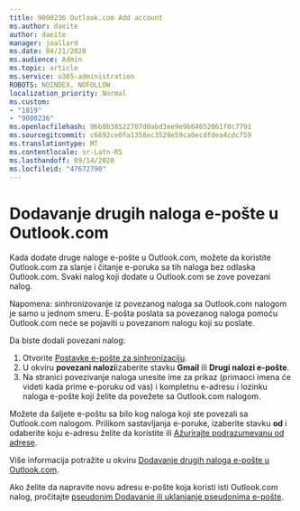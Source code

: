 ```yaml
---
title: 9000236 Outlook.com Add account
ms.author: daeite
author: daeite
manager: joallard
ms.date: 04/21/2020
ms.audience: Admin
ms.topic: article
ms.service: o365-administration
ROBOTS: NOINDEX, NOFOLLOW
localization_priority: Normal
ms.custom:
- "1819"
- "9000236"
ms.openlocfilehash: 96b0b38522707d0abd3ee9e9b64652061f0c7791
ms.sourcegitcommit: c6692ce0fa1358ec3529e59ca0ecdfdea4cdc759
ms.translationtype: MT
ms.contentlocale: sr-Latn-RS
ms.lasthandoff: 09/14/2020
ms.locfileid: "47672790"
---
```

# <a name="add-your-other-email-accounts-to-outlookcom"></a>Dodavanje drugih naloga e-pošte u Outlook.com

Kada dodate druge naloge e-pošte u Outlook.com, možete da koristite Outlook.com za slanje i čitanje e-poruka sa tih naloga bez odlaska Outlook.com. Svaki nalog koji dodate u Outlook.com se zove povezani nalog.

Napomena: sinhronizovanje iz povezanog naloga sa Outlook.com nalogom je samo u jednom smeru. E-pošta poslata sa povezanog naloga pomoću Outlook.com neće se pojaviti u povezanom nalogu koji su poslate.

Da biste dodali povezani nalog:

1. Otvorite [Postavke e-pošte za sinhronizaciju](https://go.microsoft.com/fwlink/?linkid=875264).
2. U okviru **povezani nalozi**izaberite stavku **Gmail** ili **Drugi nalozi e-pošte**.
3. Na stranici povezivanje naloga unesite ime za prikaz (primaoci imena će videti kada prime e-poruku od vas) i kompletnu e-adresu i lozinku naloga e-pošte koji želite da povežete sa Outlook.com nalogom.

Možete da šaljete e-poštu sa bilo kog naloga koji ste povezali sa Outlook.com nalogom. Prilikom sastavljanja e-poruke, izaberite stavku **od** i odaberite koju e-adresu želite da koristite ili [Ažurirajte podrazumevanu od adrese](https://go.microsoft.com/fwlink/?linkid=875264).

Više informacija potražite u okviru [Dodavanje drugih naloga e-pošte u Outlook.com](https://support.office.com/article/c5224df4-5885-4e79-91ba-523aa743f0ba?wt.mc_id=Office_Outlook_com_Alchemy).

Ako želite da napravite novu adresu e-pošte koja koristi isti Outlook.com nalog, pročitajte [pseudonim Dodavanje ili uklanjanje pseudonima e-pošte](https://support.office.com/article/459b1989-356d-40fa-a689-8f285b13f1f2?wt.mc_id=Office_Outlook_com_Alchemy).